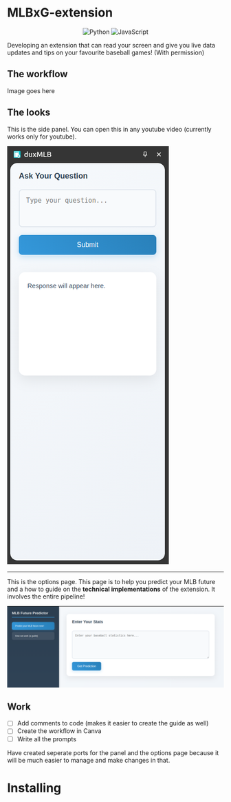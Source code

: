# MLBxG-extension

<p align="center">
  <img src="https://img.shields.io/badge/Code-Python-informational?style=flat&logo=python&color=blue" alt="Python" />
  <img src="https://img.shields.io/badge/Code-JavaScript-informational?style=flat&logo=javascript&color=yellow" alt="JavaScript" />
</p>

Developing an extension that can read your screen and give you live data updates and tips on your favourite baseball games! (With permission)

## The workflow

Image goes here

## The looks

This is the side panel. You can open this in any youtube video (currently works only for youtube).

![side panel](images/panel.png)

---

This is the options page. This page is to help you predict your MLB future and a how to guide on the **technical implementations** of the extension. It involves the entire pipeline!

![options page](images/options.png)

## Work

- [ ] Add comments to code (makes it easier to create the guide as well)
- [ ] Create the workflow in Canva
- [ ] Write all the prompts

Have created seperate ports for the panel and the options page because it will be much easier to manage and make changes in that.

# Installing

